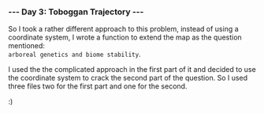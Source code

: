 ### --- Day 3: Toboggan Trajectory ---

So I took a rather different approach to this problem, instead of using a coordinate system, I wrote a function to extend the map as the question mentioned: <br/> `arboreal genetics and biome stability`. 

I used the the complicated approach in the first part of it and decided to use the coordinate system to crack the second part of the question. 
So I used three files two for the first part and one for the second. 

:)
